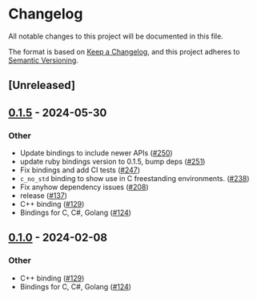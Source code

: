 # Changelog
All notable changes to this project will be documented in this file.

The format is based on [Keep a Changelog](https://keepachangelog.com/en/1.0.0/),
and this project adheres to [Semantic Versioning](https://semver.org/spec/v2.0.0.html).

## [Unreleased]

## [0.1.5](https://github.com/microsoft/regorus/releases/tag/regorus-ffi-v0.1.5) - 2024-05-30

### Other
- Update bindings to include newer APIs ([#250](https://github.com/microsoft/regorus/pull/250))
- update ruby bindings version to 0.1.5, bump deps ([#251](https://github.com/microsoft/regorus/pull/251))
- Fix bindings and add CI tests ([#247](https://github.com/microsoft/regorus/pull/247))
- `c_no_std` binding to show use in C freestanding environments. ([#238](https://github.com/microsoft/regorus/pull/238))
- Fix anyhow dependency issues ([#208](https://github.com/microsoft/regorus/pull/208))
- release ([#137](https://github.com/microsoft/regorus/pull/137))
- C++ binding ([#129](https://github.com/microsoft/regorus/pull/129))
- Bindings for C, C#, Golang ([#124](https://github.com/microsoft/regorus/pull/124))

## [0.1.0](https://github.com/microsoft/regorus/releases/tag/regorus-ffi-v0.1.0) - 2024-02-08

### Other
- C++ binding ([#129](https://github.com/microsoft/regorus/pull/129))
- Bindings for C, C#, Golang ([#124](https://github.com/microsoft/regorus/pull/124))
